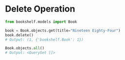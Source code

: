 # Delete Operation

```python
from bookshelf.models import Book

book = Book.objects.get(title="Nineteen Eighty-Four")
book.delete()
# Output: (1, {'bookshelf.Book': 1})

Book.objects.all()
# Output: <QuerySet []>
```
